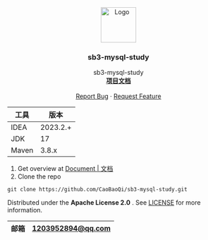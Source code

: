 <div align="center">
  <a href="https://github.com/CaoBaoQi/sb3-mysql-study">
    <img src="https://jz-cbq-1311841992.cos.ap-beijing.myqcloud.com/images/FengLin.svg" alt="Logo" width="80"
      height="80">
  </a>
</div>
<h3 align="center">sb3-mysql-study</h3>

<p align="center">
  sb3-mysql-study
  <br />
  <a href="https://github.com/CaoBaoQi/sb3-mysql-study/tree/master/"><strong>项目文档</strong></a>
  <br />
  <br />
  <a href="https://github.com/CaoBaoQi/sb3-mysql-study/issues">Report Bug</a>
  ·
  <a href="https://github.com/CaoBaoQi/sb3-mysql-study/pulls">Request Feature</a>
</p>

| 工具    | 版本       |
|-------|----------|
| IDEA  | 2023.2.+ |
| JDK   | 17       |
| Maven | 3.8.x    |

1. Get overview at [Document | 文档](https://github.com/CaoBaoQii/sb3-mysql-study/tree/master/)
2. Clone the repo

```shell
git clone https://github.com/CaoBaoQi/sb3-mysql-study.git
```

Distributed under the  **Apache License 2.0** . See [LICENSE](LICENSE) for more information.

| 邮箱 | 1203952894@qq.com |
|----|-------------------|

